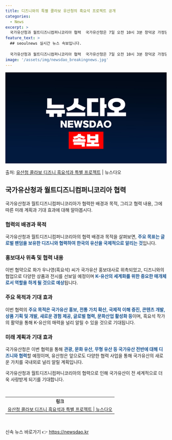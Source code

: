 ```yaml
---
title: 디즈니와의 특별 콜라보 유산청의 흑요석 프로젝트 공개
categories:
  - News
excerpt: >
  국가유산청과 월트디즈니컴퍼니코리아 협력  국가유산청은 7일 오전 10시 3분 창덕궁 가정당에서 월트디즈니컴퍼…
feature_text: >
  ## seoulnews 실시간 뉴스 속보입니다.

  국가유산청과 월트디즈니컴퍼니코리아 협력  국가유산청은 7일 오전 10시 3분 창덕궁 가정당에서 월트디즈니컴퍼…
image: '/assets/img/newsdao_breakingnews.jpg'
---
```


![뉴스다오 속보](/assets/img/newsdao_breakingnews.jpg)

<p>출처: <a href="https://newsdao.kr/4131" rel="dofollow">유산청 콜라보 디즈니 흑요석과 특별 프로젝트</a> | 뉴스다오</p>

<h2 data-ke-size="size26">국가유산청과 월트디즈니컴퍼니코리아 협력</h2>
국가유산청과 월트디즈니컴퍼니코리아가 협력한 배경과 목적, 그리고 협력 내용, 그에 따른 미래 계획과 기대 효과에 대해 알아봅시다. 

<h3>협력의 배경과 목적</h3>
국가유산청과 월트디즈니컴퍼니코리아의 협력 배경과 목적을 살펴보면, <b><span style="color: #1a5490;">주요 목표는 글로벌 팬덤을 보유한 디즈니와 협력하여 한국의 유산을 국제적으로 알리는 것</span></b>입니다.

<h3>홍보대사 위촉 및 협력 내용</h3>
이번 협약으로 화가 우나영(흑요석) 씨가 국가유산 홍보대사로 위촉되었고, 디즈니와의 협업으로 다양한 상품과 전시를 선보일 예정이며 <b><span style="color: #1a5490;">K-유산의 세계화를 위한 중요한 매개체로서 역할을 하게 될 것으로 예상</span></b>됩니다.

<h3>주요 목적과 기대 효과</h3>
이번 협력의 <b><span style="color: #1a5490;">주요 목적은 국가유산 홍보, 전통 가치 확산, 국제적 이해 증진, 콘텐츠 개발, 상품 기획 및 개발, 새로운 경험 제공, 글로벌 협력, 문화산업 활성화 등</span></b>이며, 흑요석 작가의 활약을 통해 K-유산의 매력을 널리 알릴 수 있을 것으로 기대됩니다.

<h3>미래 계획과 기대 효과</h3>
국가유산청은 이번 협력을 통해 <b><span style="color: #1a5490;">관광, 문화 유산, 무형 유산 등 국가유산 전반에 대해 디즈니와 협력</span></b>할 예정이며, 유산청은 앞으로도 다양한 협력 사업을 통해 국가유산의 새로운 가치를 국내외로 널리 알릴 계획입니다.

국가유산청과 월트디즈니컴퍼니코리아의 협력으로 인해 국가유산이 전 세계적으로 더욱 사랑받게 되기를 기대합니다.

<p data-ke-size="size16">&nbsp;</p>

<table>
	<tbody>
		<tr>
			<td style="text-align: center; height: 17px;"><b>링크</b></td>
		</tr>
		<tr>
			<td style="text-align: center; height: 17px;"><a href="https://newsdao.kr/4131">유산청 콜라보 디즈니 흑요석과 특별 프로젝트 | 뉴스다오</a></td>
		</tr>
	</tbody>
</table>
<p data-ke-size="size16">&nbsp;</p> 

신속 뉴스 바로가기 👉 <a href="https://newsdao.kr" rel="dofollow">https://newsdao.kr</a>


